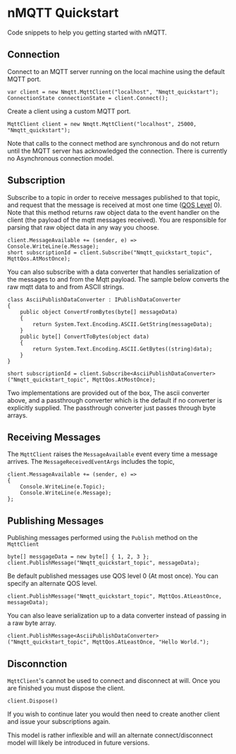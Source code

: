 # nMQTT Quickstart
Code snippets to help you getting started with nMQTT.

## Connection
Connect to an MQTT server running on the local machine using the default MQTT port.

    var client = new Nmqtt.MqttClient("localhost", "Nmqtt_quickstart");
    ConnectionState connectionState = client.Connect();

Create a client using a custom MQTT port.

    MqttClient client = new Nmqtt.MqttClient("localhost", 25000, "Nmqtt_quickstart");

Note that calls to the connect method are synchronous and do not return until the MQTT server has acknowledged
the connection. There is currently no Asynchronous connection model.
    

## Subscription
Subscribe to a topic in order to receive messages published to that topic, and request that the message is
received at most one time ([QOS Level](http://public.dhe.ibm.com/software/dw/webservices/ws-mqtt/mqtt-v3r1.html#qos-flows) 0). 
Note that this method returns raw object data to the event handler on the client (the payload of the mqtt messages received).
You are responsible for parsing that raw object data in any way you choose.

    client.MessageAvailable += (sender, e) => Console.WriteLine(e.Message);
    short subscriptionId = client.Subscribe("Nmqtt_quickstart_topic", MqttQos.AtMostOnce);

You can also subscribe with a data converter that handles serialization of the messages to and from
the Mqtt payload. The sample below converts the raw mqtt data to and from ASCII strings.

    class AsciiPublishDataConverter : IPublishDataConverter
    {
        public object ConvertFromBytes(byte[] messageData)
        {
            return System.Text.Encoding.ASCII.GetString(messageData);
        }
        public byte[] ConvertToBytes(object data)
        {
            return System.Text.Encoding.ASCII.GetBytes((string)data);
        }
    }

    short subscriptionId = client.Subscribe<AsciiPublishDataConverter>("Nmqtt_quickstart_topic", MqttQos.AtMostOnce);

Two implementations are provided out of the box, The ascii converter above, and a passthrough converter which
is the default if no converter is explicitly supplied. The passthrough converter just passes through byte arrays.

## Receiving Messages
The `MqttClient` raises the `MessageAvailable` event every time a message arrives. The `MessageReceivedEventArgs`
includes the topic, 

    client.MessageAvailable += (sender, e) =>
    {
        Console.WriteLine(e.Topic);
        Console.WriteLine(e.Message);
    };

## Publishing Messages
Publishing messages performed using the `Publish` method on the `MqttClient`

    byte[] messgageData = new byte[] { 1, 2, 3 };
    client.PublishMessage("Nmqtt_quickstart_topic", messageData);

Be default published messages use QOS level 0 (At most once). You can specify an alternate QOS level.

    client.PublishMessage("Nmqtt_quickstart_topic", MqttQos.AtLeastOnce, messageData);

You can also leave serialization up to a data converter instead of passing in a raw byte array.

    client.PublishMessage<AsciiPublishDataConverter>("Nmqtt_quickstart_topic", MqttQos.AtLeastOnce, "Hello World.");

## Disconnction
`MqttClient`'s cannot be used to connect and disconnect at will. Once you are finished you must dispose 
the client. 

    client.Dispose()

If you wish to continue later you would then need to create another client and issue your subscriptions again.

This model is rather inflexible and will an alternate connect/disconnect model will likely be introduced in
future versions.